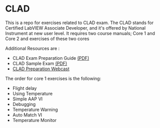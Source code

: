 CLAD
====

<p>This is a repo for exercises related to CLAD exam. The CLAD stands for Certified LabVIEW Associate Developer, and it's offered by National Instrument at new user level.  It requires two course manuals; Core 1 and Core 2 and exercises of these two cores </p>

<p>Additional Resources are :
  <ul>
  <li>CLAD Exam Preparation Guide <a href="http://download.ni.com/pub/devzone/tut/clad_exam_preparation_guide.pdf">(PDF)</a></li>
  <li>CLAD Sample Exam <a href="http://download.ni.com/pub/devzone/epd/clad_sample_exam.pdf">(PDF)</a</li>
  <li><a href="http://www.ni.com/webcast/566/en/">CLAD Preparation Webcast</a></li>
  </ul>
</p>


<p>The order for core 1 exercises is the following:
  <ul>
  <li>Flight delay</li>
  <li>Using Temperature</li>
  <li>Simple AAP VI</li>
  <li>Debugging </li>
  <li>Temperature Warning</li>
  <li>Auto Match VI</li>
  <li>Temperature Monitor</li>
  </ul>
</p>
